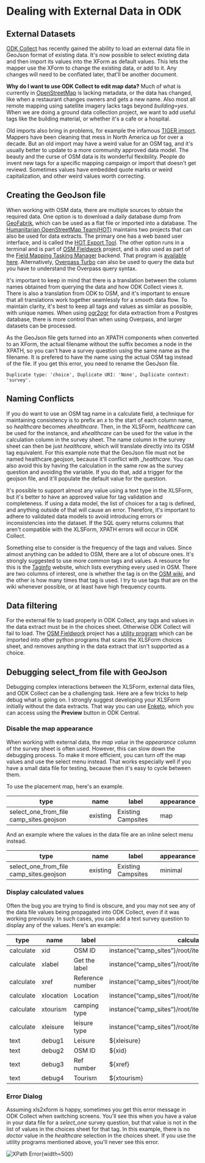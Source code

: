 # Dealing with External Data in ODK

## External Datasets

[ODK Collect](https://www.getodk.org) has recently gained the ability
to load an external data file in GeoJson format of existing data. It's
now possible to select existing data and then import its values into
the XForm as default values. This lets the mapper use the XForm to
change the existing data, or add to it. Any changes will need to be
conflated later, that'll be another document.

**Why do I want to use ODK Collect to edit map data?** Much of what is
currently in [OpenStreetMap](https:www.openstreetmap.org) is lacking
metadata, or the data has changed, like when a restaurant changes
owners and gets a new name. Also most all remote mapping using
satellite imagery lacks tags beyond _building=yes_. When we are doing
a ground data collection project, we want to add useful tags like the
building material, or whether it's a cafe or a hospital.

Old imports also bring in problems, for example the infamous [TIGER
import](https://wiki.openstreetmap.org/wiki/TIGER). Mappers have been
cleaning that mess in North America up for over a decade. But an old
import may have a weird value for an OSM tag, and it's usually better
to update to a more community approved data model. The beauty and the
curse of OSM data is its wonderful flexibility. People do invent new
tags for a specific mapping campaign or import that doesn't get
reviewd. Sometimes values have embedded quote marks or weird
capitalization, and other weird values worth correcting.

## Creating the GeoJson file

When working with OSM data, there are multiple sources to obtain the
required data. One option is to download a daily database dump from
[GeoFabrik](http://download.geofabrik.de/index.html), which can be
used as a flat file or imported into a database. The [Humanitarian
OpenStreetMap Team(HOT)](https://www.hotosm.org) maintains two
projects that can also be used for data extracts. The primary one has
a web based user interface, and is called the [HOT Export
Tool](https://export.hotosm.org/en/v3/). The other option runs in a
terminal and is part of [OSM
Fieldwork](https://github.com/hotosm/osm-fieldwork/wiki) project, and
is also used as part of the [Field Mapping Tasking
Manager](https://github.com/hotosm/fmtm/wiki) backend. That program is
[available
here](https://github.com/hotosm/osm-fieldwork/blob/main/osm_fieldwork/make_data_extract.py). Alternatively,
[Overpass Turbo](https://overpass-turbo.eu/) can also be used to query
the data but you have to understand the Overpass query syntax.

It's important to keep in mind that there is a translation between
the column names obtained from querying the data and how ODK Collect
views it. There is also a translation from ODK to OSM, and it's
important to ensure that all translations work together seamlessly for
a smooth data flow. To maintain clarity, it's best to keep all tags
and values as similar as possible, with unique names. When using
[ogr2ogr](https://gdal.org/programs/ogr2ogr.html) for data extraction
from a Postgres database, there is more control than when using
Overpass, and larger datasets can be processed.

As the GeoJson file gets turned into an XPATH components when
converted to an XForm, the actual filename without the suffix becomes
a node in the XPATH, so you can't have a survey question using the
same name as the filename. It is prefered to have the name using the
actual OSM tag instead of the file. If you get this error, you need to
rename the GeoJson file.

	Duplicate type: 'choice', Duplicate URI: 'None', Duplicate context: 'survey'.

## Naming Conflicts

If you do want to use an OSM tag name in a calculate field, a
technique for maintaining consistency is to prefix an _x_ to the start
of each column name, so _healthcare_ becomes _xhealthcare_. Then, in
the XLSForm, _healthcare_ can be used for the instance, and
_xhealthcare_ can be used for the value in the calculation column in
the survey sheet. The name column in the survey sheet can then be just
_healthcare_, which will translate directly into its OSM tag
equivalent. For this example note that the GeoJson file must not be
named healthcare.geojson, because it'll conflict with
__healthcare_. You can also avoid this by having the calculation in
the same row as the survey question and avoiding the variable. If you
do that, add a trigger for the geojson file, and it'll populate the
default value for the question.

It's possible to support almost any value using a text type in the
XLSForm, but it's better to have an approved value for tag validation
and completeness. If using a data model, the list of choices for a tag
is defined, and anything outside of that will cause an
error. Therefore, it's important to adhere to validated data models to
avoid introducing errors or inconsistencies into the dataset. If the
SQL query returns columns that aren't compatible with the XLSForm,
XPATH errors will occur in ODK Collect. 

Something else to consider is the frequency of the tags and
values. Since almost anything can be added to OSM, there are a lot of
obscure ones. It's strongly suggested to use more common tags and
values. A resource for this is the
[Taginfo](https://taginfo.openstreetmap.org/) website, which lists
everything every used in OSM. There are two columns of interest, one
is whether the tag is on the [OSM
wiki](https://wiki.openstreetmap.org/wiki/Map_features), and the other
is how many times that tag is used. I try to use tags that are on the
wiki whenever possible, or at least have high frequency counts.

## Data filtering

For the external file to load properly in ODK Collect, any tags and
values in the data extract must be in the choices sheet. Otherwise ODK
Collect will fail to load. The [OSM
Fieldwork](https://github.com/hotosm/osm-fieldwork/wiki) project has a
[utility
program](https://github.com/hotosm/osm-fieldwork/blob/main/osm_fieldwork/filter_data.py)
which can be imported into other python programs that scans the
XLSForm choices sheet, and removes anything in the data extract that
isn't supported as a choice.

## Debugging select_from file with GeoJson

Debugging complex interactions between the XLSForm, external data
files, and ODK Collect can be a challenging task. Here are a few
tricks to help debug what is going on. I strongly suggest developing
your XLSForm initially without the data extracts. That way you can use
[Enketo](https://enketo.org/), which you can access using the
**Preview** button in ODK Central.

### Disable the map appearance

When working with external data, the _map value_ in the _appearance_
column of the survey sheet is often used. However, this can slow down
the debugging process. To make it more efficient, you can turn off the
map values and use the select menu instead. That works especially well 
if you have a small data file for testing, because then it's easy to
cycle between them.

To use the placement map, here's an example.

| type                                    | name     | label              | appearance |
| --------------------------------------- | -------- | ------------------ | ---------- |
| select_one_from_file camp_sites.geojson | existing | Existing Campsites | map        |

And an example where the values in the data file are an inline select
menu instead.

| type                                    | name     | label              | appearance |
| --------------------------------------- | -------- | ------------------ | ---------- |
| select_one_from_file camp_sites.geojson | existing | Existing Campsites | minimal    |

### Display calculated values

Often the bug you are trying to find is obscure, and you may not see
any of the data file values being propagated into ODK Collect, even if
it was working previously. In such cases, you can add a text survey
question to display any of the values. Here's an example:

| type      | name      | label            | calculation                                               | trigger     |
| --------- | --------- | ---------------- | --------------------------------------------------------- | ----------- |
| calculate | xid       | OSM ID           | instance(“camp_sites”)/root/item[id=${existing}]/id       |
| calculate | xlabel    | Get the label    | instance(“camp_sites”)/root/item[id=${existing}]/title    |             |
| calculate | xref      | Reference number | instance(“camp_sites”)/root/item[id=${existing}]/ref      |             |
| calculate | xlocation | Location         | instance(“camp_sites”)/root/item[id=${existing}]/geometry |             |
| calculate | xtourism  | camping type     | instance(“camp_sites”)/root/item[id=${existing}]/tourism  |             |
| calculate | xleisure  | leisure type     | instance(“camp_sites”)/root/item[id=${existing}]/leisure  |             |
| text      | debug1    | Leisure          | ${xleisure}                                               | ${existing} |
| text      | debug2    | OSM ID           | ${xid}                                                    | ${existing} |
| text      | debug3    | Ref number       | ${xref}                                                   | ${existing} |
| text      | debug4    | Tourism          | ${xtourism}                                               | ${existing} |

### Error Dialog

Assuming xls2xform is happy, sometimes you get this error message in
ODK Collect when switching screens. You'll see this when you have a
value in your data file for a _select_one_ survey question, but that
value is not in the list of values in the choices sheet for that tag. In
this example, there is no _doctor_ value in the _healthcare_
selection in the choices sheet. If you use the utility programs
mentioned above, you'll never see this error.

![XPath Error](xlsimages/image1.jpg){width=500}
